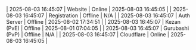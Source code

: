 | 2025-08-03 16:45:07 | Website | Online | 2025-08-03 16:45:05 |
| 2025-08-03 16:45:07 | Registration | Offline | N/A |
| 2025-08-03 16:45:07 | Auth Server | Offline | 2025-08-02 17:34:51 |
| 2025-08-03 16:45:07 | Kezan (PvE) | Offline | 2025-08-01 07:04:05 |
| 2025-08-03 16:45:07 | Gurubashi (PvP) | Offline | N/A |
| 2025-08-03 16:45:07 | Cloudflare | Online | 2025-08-03 16:45:05 |
